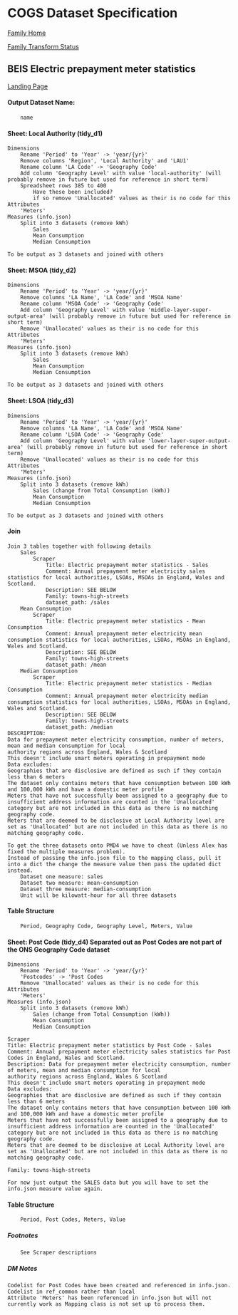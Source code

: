 # COGS Dataset Specification

[Family Home](https://gss-cogs.github.io/family-towns-and-high-streets/datasets/specmenu.html)

[Family Transform Status](https://gss-cogs.github.io/family-towns-and-high-streets/datasets/index.html)

## BEIS Electric prepayment meter statistics 

[Landing Page](https://www.gov.uk/government/statistics/electric-prepayment-meter-statistics)


#### Output Dataset Name:

		name

#### Sheet: Local Authority (tidy_d1)

	Dimensions
		Rename 'Period' to 'Year' -> 'year/{yr}'
		Remove columns 'Region', 'Local Authority' and 'LAU1'
		Rename column 'LA Code' -> 'Geography Code'
		Add column 'Geography Level' with value 'local-authority' (will probably remove in future but used for reference in short term)
		Spreadsheet rows 385 to 400
			Have these been included?
			if so remove 'Unallocated' values as their is no code for this
	Attributes
		'Meters'
	Measures (info.json)
		Split into 3 datasets (remove kWh)
			Sales 
			Mean Consumption
			Median Consumption

	To be output as 3 datasets and joined with others

#### Sheet: MSOA (tidy_d2)

	Dimensions
		Rename 'Period' to 'Year' -> 'year/{yr}'
		Remove columns 'LA Name', 'LA Code' and 'MSOA Name'
		Rename column 'MSOA Code' -> 'Geography Code'
		Add column 'Geography Level' with value 'middle-layer-super-output-area' (will probably remove in future but used for reference in short term)
		Remove 'Unallocated' values as their is no code for this
	Attributes
		'Meters'
	Measures (info.json)
		Split into 3 datasets (remove kWh)
			Sales
			Mean Consumption
			Median Consumption

	To be output as 3 datasets and joined with others

#### Sheet: LSOA (tidy_d3)

	Dimensions
		Rename 'Period' to 'Year' -> 'year/{yr}'
		Remove columns 'LA Name', 'LA Code' and 'MSOA Name'
		Rename column 'LSOA Code' -> 'Geography Code'
		Add column 'Geography Level' with value 'lower-layer-super-output-area' (will probably remove in future but used for reference in short term)
		Remove 'Unallocated' values as their is no code for this
	Attributes
		'Meters'
	Measures (info.json)
		Split into 3 datasets (remove kWh)
			Sales (change from Total Consumption (kWh))
			Mean Consumption
			Median Consumption

	To be output as 3 datasets and joined with others

#### Join

	Join 3 tables together with following details
		Sales
			Scraper
				Title: Electric prepayment meter statistics - Sales
				Comment: Annual prepayment meter electricity sales statistics for local authorities, LSOAs, MSOAs in England, Wales and Scotland.
				Description: SEE BELOW
				Family: towns-high-streets
				dataset_path: /sales	
		Mean Consumption
			Scraper
				Title: Electric prepayment meter statistics - Mean Consumption
				Comment: Annual prepayment meter electricity mean consumption statistics for local authorities, LSOAs, MSOAs in England, Wales and Scotland.
				Description: SEE BELOW
				Family: towns-high-streets
				dataset_path: /mean
		Median Consumption
			Scraper
				Title: Electric prepayment meter statistics - Median Consumption
				Comment: Annual prepayment meter electricity median consumption statistics for local authorities, LSOAs, MSOAs in England, Wales and Scotland.
				Description: SEE BELOW
				Family: towns-high-streets
				dataset_path: /median
	DESCRIPTION:
	Data for prepayment meter electricity consumption, number of meters, mean and median consumption for local 	
	authority regions across England, Wales & Scotland
	This doesn't include smart meters operating in prepayment mode
	Data excludes:	
	Geographies that are disclosive are defined as such if they contain less than 6 meters		
	The dataset only contains meters that have consumption between 100 kWh and 100,000 kWh and have a domestic meter profile
	Meters that have not successfully been assigned to a geography due to insufficient address information are counted in the 'Unallocated' category but are not included in this data as there is no matching geography code.
	Meters that are deemed to be disclosive at Local Authority level are set as 'Unallocated' but are not included in this data as there is no matching geography code.

	To get the three datasets onto PMD4 we have to cheat (Unless Alex has fixed the multiple measures problem).
	Instead of passing the info.json file to the mapping class, pull it into a dict the change the measure value then pass the updated dict instead.
		Dataset one measure: sales
		Dataset two measure: mean-consumption
		Dataset three measure: median-consumption
		Unit will be kilowatt-hour for all three datasets  

#### Table Structure

		Period, Geography Code, Geography Level, Meters, Value

#### Sheet: Post Code (tidy_d4) Separated out as Post Codes are not part of the ONS Geography Code dataset

	Dimensions
		Rename 'Period' to 'Year' -> 'year/{yr}'
		'Postcodes' -> 'Post Codes
		Remove 'Unallocated' values as their is no code for this
	Attributes
		'Meters'
	Measures (info.json)
		Split into 3 datasets (remove kWh)
			Sales (change from Total Consumption (kWh))
			Mean Consumption
			Median Consumption

	Scraper
	Title: Electric prepayment meter statistics by Post Code - Sales
	Comment: Annual prepayment meter electricity sales statistics for Post Codes in England, Wales and Scotland.
	Description: Data for prepayment meter electricity consumption, number of meters, mean and median consumption for local 	
	authority regions across England, Wales & Scotland
	This doesn't include smart meters operating in prepayment mode
	Data excludes:	
	Geographies that are disclosive are defined as such if they contain less than 6 meters		
	The dataset only contains meters that have consumption between 100 kWh and 100,000 kWh and have a domestic meter profile
	Meters that have not successfully been assigned to a geography due to insufficient address information are counted in the 'Unallocated' category but are not included in this data as there is no matching geography code.
	Meters that are deemed to be disclosive at Local Authority level are set as 'Unallocated' but are not included in this data as there is no matching geography code.
	
	Family: towns-high-streets	
		
	For now just output the SALES data but you will have to set the info.json measure value again.

#### Table Structure

		Period, Post Codes, Meters, Value
		
##### Footnotes

		See Scraper descriptions

##### DM Notes

	Codelist for Post Codes have been created and referenced in info.json. Codelist in ref_common rather than local
	Attribute 'Meters' has been referenced in info.json but will not currently work as Mapping class is not set up to process them.
	
	

